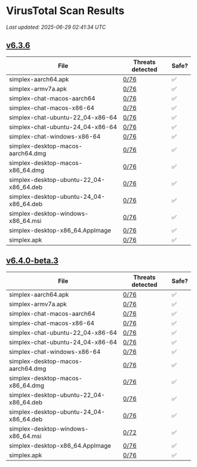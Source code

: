 # VirusTotal Scan Results
_Last updated: 2025-06-29 02:41:34 UTC_

## [v6.3.6](https://github.com/simplex-chat/simplex-chat/releases/tag/v6.3.6)
| File | Threats detected | Safe? |
| ---- | ---------------- | ----- |
| simplex-aarch64.apk | [0/76](https://www.virustotal.com/gui/file/e30c7f7ca74d387120cd2bddc59a3a1e8520115b1de7cb4c3e786ffc65914756) | ✅ |
| simplex-armv7a.apk | [0/76](https://www.virustotal.com/gui/file/b02f8d188034fe90c37d3c252162b56338a271215b44249227f10a06c6d5b46a) | ✅ |
| simplex-chat-macos-aarch64 | [0/76](https://www.virustotal.com/gui/file/82410c88f91a344cebfb978a5e714a01911b03f5f6ec67a3b0b62041482a4e99) | ✅ |
| simplex-chat-macos-x86-64 | [0/76](https://www.virustotal.com/gui/file/1dbe1ede523a657d51be34a168e254b9214bab7b577a7bcc441dfede7f7b7157) | ✅ |
| simplex-chat-ubuntu-22_04-x86-64 | [0/76](https://www.virustotal.com/gui/file/90cb464841d890e773f2870fbb8ccc3b2ff7c607943c5541b0fd094565399c0e) | ✅ |
| simplex-chat-ubuntu-24_04-x86-64 | [0/76](https://www.virustotal.com/gui/file/d1f13701ca396d1bdc8dd69358558bffafc99fe72188274a9c2a1809b20d10ca) | ✅ |
| simplex-chat-windows-x86-64 | [0/76](https://www.virustotal.com/gui/file/5a308cfd559fcaa981f5d75d886f2c1e755ed5cb9a771cd4c07a9d6d704e9a7a) | ✅ |
| simplex-desktop-macos-aarch64.dmg | [0/76](https://www.virustotal.com/gui/file/4c4bc6287a45065db213d4a1202102996fc03ca8e114128f259fb18303d2148c) | ✅ |
| simplex-desktop-macos-x86_64.dmg | [0/76](https://www.virustotal.com/gui/file/f9ae65649c2f28edd5e228137bc2d86b55d4236f803ac802946321fc96f449c2) | ✅ |
| simplex-desktop-ubuntu-22_04-x86_64.deb | [0/76](https://www.virustotal.com/gui/file/59308b9c20a32fa1a9ad7c5cad343998822102ff5f28c70daff0575df29e47c5) | ✅ |
| simplex-desktop-ubuntu-24_04-x86_64.deb | [0/76](https://www.virustotal.com/gui/file/bb8c60d78630fe132eeb9f673e4bc5a20e0bb9368f53fb096bb68dd50409afd5) | ✅ |
| simplex-desktop-windows-x86_64.msi | [0/76](https://www.virustotal.com/gui/file/bea77d8229d0cb858f536f82d611dd8606f8842cfbb509472907dcb77dd0bbd5) | ✅ |
| simplex-desktop-x86_64.AppImage | [0/76](https://www.virustotal.com/gui/file/12f0c358b82e72a4cf71ff5e0b6abd20929fa359b1440a3cd8f033933c551127) | ✅ |
| simplex.apk | [0/76](https://www.virustotal.com/gui/file/e30c7f7ca74d387120cd2bddc59a3a1e8520115b1de7cb4c3e786ffc65914756) | ✅ |

## [v6.4.0-beta.3](https://github.com/simplex-chat/simplex-chat/releases/tag/v6.4.0-beta.3)
| File | Threats detected | Safe? |
| ---- | ---------------- | ----- |
| simplex-aarch64.apk | [0/76](https://www.virustotal.com/gui/file/34b7c994813919763caa17750c1a5a6563965ae26b0baff3c3c0776e574baaeb) | ✅ |
| simplex-armv7a.apk | [0/76](https://www.virustotal.com/gui/file/c792a22c64fbf5cc0d09625fefa42cbffbea515b52d3f630bf160181be94e27d) | ✅ |
| simplex-chat-macos-aarch64 | [0/76](https://www.virustotal.com/gui/file/9fc6f9e34884a6430f28afde31dea68373232eaf1536eb4b8d1eb62344dcda14) | ✅ |
| simplex-chat-macos-x86-64 | [0/76](https://www.virustotal.com/gui/file/5d97a39deedf4a12054e7f2e96de374d8a0d84f5bc2a012985cd67fb2d9b4c53) | ✅ |
| simplex-chat-ubuntu-22_04-x86-64 | [0/76](https://www.virustotal.com/gui/file/5d86c4399e677a4a40a13a008c2a53a9e3ed5e4156696aeb89f207b8220c682c) | ✅ |
| simplex-chat-ubuntu-24_04-x86-64 | [0/76](https://www.virustotal.com/gui/file/56c4e4d54afcbe8392bcd4dc551105e2b78054c365cdcac6202f76c191d7cda8) | ✅ |
| simplex-chat-windows-x86-64 | [0/76](https://www.virustotal.com/gui/file/8bbb7906d0ae7c60f39aab2364b200ebcaca9d5698744e6db138fe4e568c6020) | ✅ |
| simplex-desktop-macos-aarch64.dmg | [0/76](https://www.virustotal.com/gui/file/f2637e56b939e0396d13364b0a2b034456667adc5e01bc76ca52d52d5bd35d3f) | ✅ |
| simplex-desktop-macos-x86_64.dmg | [0/76](https://www.virustotal.com/gui/file/9c0ea80c176f60604df0d578dd70aba17f86b48ccfd45c65b3c526ac926ca204) | ✅ |
| simplex-desktop-ubuntu-22_04-x86_64.deb | [0/76](https://www.virustotal.com/gui/file/08e772b7b272464de62c1996d47fd7a0b07ef1a40f2f900a4d5459380074d47f) | ✅ |
| simplex-desktop-ubuntu-24_04-x86_64.deb | [0/76](https://www.virustotal.com/gui/file/922706d4b70936892509533a76345959694e18adc3227d11d7c0395754bfd27b) | ✅ |
| simplex-desktop-windows-x86_64.msi | [0/72](https://www.virustotal.com/gui/file/b22f77f61df7a33f22d5daa969caf020af750834f74bf63614dfd8ee19cbdba4) | ✅ |
| simplex-desktop-x86_64.AppImage | [0/76](https://www.virustotal.com/gui/file/9614563d6bbfecd01660979e1cc2e098350e8eb43d868db7bab1521063770ca1) | ✅ |
| simplex.apk | [0/76](https://www.virustotal.com/gui/file/34b7c994813919763caa17750c1a5a6563965ae26b0baff3c3c0776e574baaeb) | ✅ |
